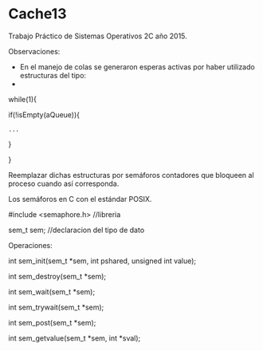 # Cache13
Trabajo Práctico de Sistemas Operativos 2C año 2015.

Observaciones:

- En el manejo de colas se generaron esperas activas por haber utilizado estructuras del tipo:
-
while(1){

  if(!isEmpty(aQueue)){
  
    ...
    
  }
  
}

Reemplazar dichas estructuras por semáforos contadores que bloqueen al proceso cuando así corresponda.

Los semáforos en C con el estándar POSIX.

#include <semaphore.h> //libreria

sem_t sem; //declaracion del tipo de dato

Operaciones:

int sem_init(sem_t *sem, int pshared, unsigned int value);

int sem_destroy(sem_t *sem);

int sem_wait(sem_t *sem);

int sem_trywait(sem_t *sem);

int sem_post(sem_t *sem);

int sem_getvalue(sem_t *sem, int *sval);
